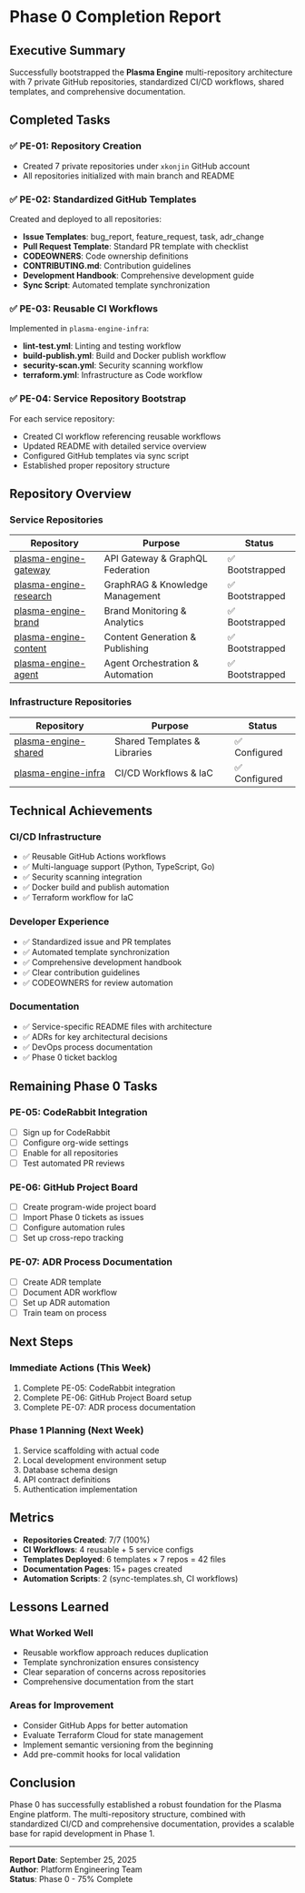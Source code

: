 # Phase 0 Completion Report

## Executive Summary

Successfully bootstrapped the **Plasma Engine** multi-repository architecture with 7 private GitHub repositories, standardized CI/CD workflows, shared templates, and comprehensive documentation.

## Completed Tasks

### ✅ PE-01: Repository Creation
- Created 7 private repositories under `xkonjin` GitHub account
- All repositories initialized with main branch and README

### ✅ PE-02: Standardized GitHub Templates
Created and deployed to all repositories:
- **Issue Templates**: bug_report, feature_request, task, adr_change
- **Pull Request Template**: Standard PR template with checklist
- **CODEOWNERS**: Code ownership definitions
- **CONTRIBUTING.md**: Contribution guidelines
- **Development Handbook**: Comprehensive development guide
- **Sync Script**: Automated template synchronization

### ✅ PE-03: Reusable CI Workflows
Implemented in `plasma-engine-infra`:
- **lint-test.yml**: Linting and testing workflow
- **build-publish.yml**: Build and Docker publish workflow
- **security-scan.yml**: Security scanning workflow
- **terraform.yml**: Infrastructure as Code workflow

### ✅ PE-04: Service Repository Bootstrap
For each service repository:
- Created CI workflow referencing reusable workflows
- Updated README with detailed service overview
- Configured GitHub templates via sync script
- Established proper repository structure

## Repository Overview

### Service Repositories

| Repository | Purpose | Status |
|------------|---------|--------|
| [plasma-engine-gateway](https://github.com/xkonjin/plasma-engine-gateway) | API Gateway & GraphQL Federation | ✅ Bootstrapped |
| [plasma-engine-research](https://github.com/xkonjin/plasma-engine-research) | GraphRAG & Knowledge Management | ✅ Bootstrapped |
| [plasma-engine-brand](https://github.com/xkonjin/plasma-engine-brand) | Brand Monitoring & Analytics | ✅ Bootstrapped |
| [plasma-engine-content](https://github.com/xkonjin/plasma-engine-content) | Content Generation & Publishing | ✅ Bootstrapped |
| [plasma-engine-agent](https://github.com/xkonjin/plasma-engine-agent) | Agent Orchestration & Automation | ✅ Bootstrapped |

### Infrastructure Repositories

| Repository | Purpose | Status |
|------------|---------|--------|
| [plasma-engine-shared](https://github.com/xkonjin/plasma-engine-shared) | Shared Templates & Libraries | ✅ Configured |
| [plasma-engine-infra](https://github.com/xkonjin/plasma-engine-infra) | CI/CD Workflows & IaC | ✅ Configured |

## Technical Achievements

### CI/CD Infrastructure
- ✅ Reusable GitHub Actions workflows
- ✅ Multi-language support (Python, TypeScript, Go)
- ✅ Security scanning integration
- ✅ Docker build and publish automation
- ✅ Terraform workflow for IaC

### Developer Experience
- ✅ Standardized issue and PR templates
- ✅ Automated template synchronization
- ✅ Comprehensive development handbook
- ✅ Clear contribution guidelines
- ✅ CODEOWNERS for review automation

### Documentation
- ✅ Service-specific README files with architecture
- ✅ ADRs for key architectural decisions
- ✅ DevOps process documentation
- ✅ Phase 0 ticket backlog

## Remaining Phase 0 Tasks

### PE-05: CodeRabbit Integration
- [ ] Sign up for CodeRabbit
- [ ] Configure org-wide settings
- [ ] Enable for all repositories
- [ ] Test automated PR reviews

### PE-06: GitHub Project Board
- [ ] Create program-wide project board
- [ ] Import Phase 0 tickets as issues
- [ ] Configure automation rules
- [ ] Set up cross-repo tracking

### PE-07: ADR Process Documentation
- [ ] Create ADR template
- [ ] Document ADR workflow
- [ ] Set up ADR automation
- [ ] Train team on process

## Next Steps

### Immediate Actions (This Week)
1. Complete PE-05: CodeRabbit integration
2. Complete PE-06: GitHub Project Board setup
3. Complete PE-07: ADR process documentation

### Phase 1 Planning (Next Week)
1. Service scaffolding with actual code
2. Local development environment setup
3. Database schema design
4. API contract definitions
5. Authentication implementation

## Metrics

- **Repositories Created**: 7/7 (100%)
- **CI Workflows**: 4 reusable + 5 service configs
- **Templates Deployed**: 6 templates × 7 repos = 42 files
- **Documentation Pages**: 15+ pages created
- **Automation Scripts**: 2 (sync-templates.sh, CI workflows)

## Lessons Learned

### What Worked Well
- Reusable workflow approach reduces duplication
- Template synchronization ensures consistency
- Clear separation of concerns across repositories
- Comprehensive documentation from the start

### Areas for Improvement
- Consider GitHub Apps for better automation
- Evaluate Terraform Cloud for state management
- Implement semantic versioning from the beginning
- Add pre-commit hooks for local validation

## Conclusion

Phase 0 has successfully established a robust foundation for the Plasma Engine platform. The multi-repository structure, combined with standardized CI/CD and comprehensive documentation, provides a scalable base for rapid development in Phase 1.

---

**Report Date**: September 25, 2025  
**Author**: Platform Engineering Team  
**Status**: Phase 0 - 75% Complete
